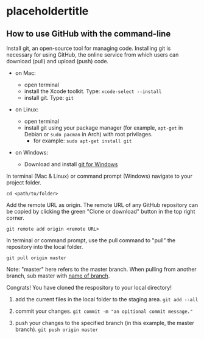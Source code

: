 # placeholdertitle


## How to use GitHub with the command-line

Install git, an open-source tool for managing code. Installing git is necessary for using GitHub, the online service from which users can download (pull) and upload (push) code. 

 - on Mac:
   - open terminal
   - install the Xcode toolkit. Type: `xcode-select --install`
   - install git. Type: `git`

 - on Linux: 
   - open terminal
   - install git using your package manager (for example, `apt-get` in Debian or `sudo pacman` in Arch) with root privilages. 
     - for example: `sudo apt-get install git`

 - on Windows:
   - Download and install [git for Windows](https://git-scm.com/downloads) 

In terminal (Mac & Linux) or command prompt (Windows) navigate to your project folder. 

`cd <path/to/folder>`

Add the remote URL as origin. The remote URL of any GitHub repository can be copied by clicking the green "Clone or download" button in the top right corner.

`git remote add origin <remote URL>`

In terminal or command prompt, use the pull command to "pull" the repository into the local folder. 

`git pull origin master`

Note: "master" here refers to the master branch. When pulling from another branch, sub master with [name of branch](https://help.github.com/en/github/collaborating-with-issues-and-pull-requests/about-branches).

Congrats! You have cloned the respository to your local directory! 

1. add the current files in the local folder to the staging area. 
`git add --all`

2. commit your changes. 
`git commit -m "an opitional commit message."`

3. push your changes to the specified branch (in this example, the master branch). 
`git push origin master`









